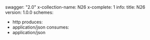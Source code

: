 swagger: "2.0"
x-collection-name: N26
x-complete: 1
info:
  title: N26
  version: 1.0.0
schemes:
- http
produces:
- application/json
consumes:
- application/json
